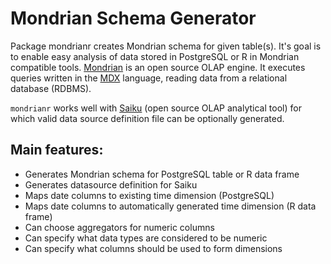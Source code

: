 Mondrian Schema Generator
=====
Package mondrianr creates Mondrian schema for given table(s). It's goal is to enable easy analysis of data stored in PostgreSQL or R in Mondrian compatible tools. [Mondrian](http://mondrian.pentaho.com/documentation/olap.php) is an open source OLAP engine. It executes queries written in the [MDX](http://mondrian.pentaho.com/documentation/mdx.php) language, reading data from a relational database (RDBMS).

`mondrianr` works well with [Saiku](http://meteorite.bi/saiku) (open source OLAP analytical tool) for which valid data source definition file can be optionally generated.

Main features:
------------------

 - Generates Mondrian schema for PostgreSQL table or R data frame
 - Generates datasource definition for Saiku
 - Maps date columns to existing time dimension (PostgreSQL)
 - Maps date columns to automatically generated time dimension (R data frame)
 - Can choose aggregators for numeric columns
 - Can specify what data types are considered to be numeric
 - Can specify what columns should be used to form dimensions